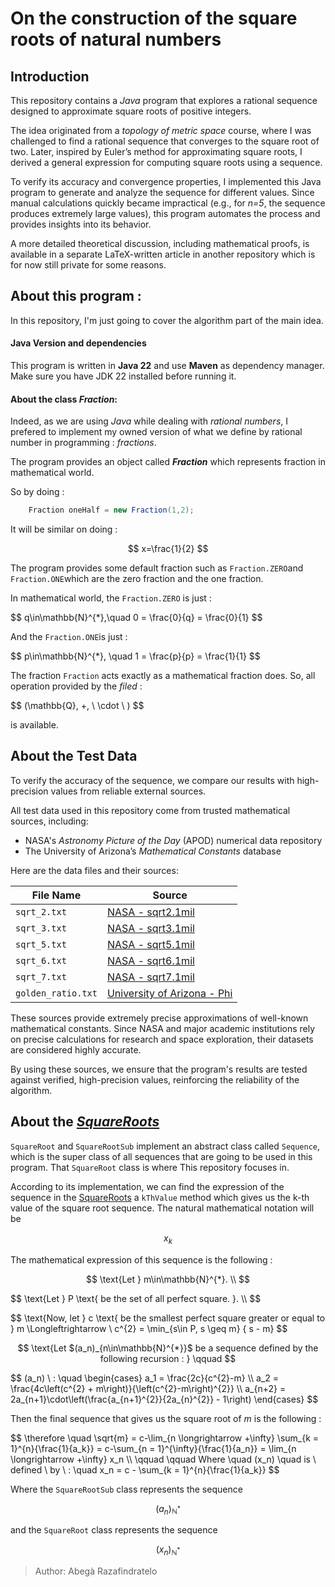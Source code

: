 #   On the construction of the square roots of natural numbers




## Introduction

This repository contains a *Java* program that explores a rational sequence designed to approximate square roots of positive integers.

The idea originated from a *topology of metric space* course, where I was challenged to find a rational sequence that converges to the square root of two. Later, inspired by Euler’s method for approximating square roots, I derived a general expression for computing square roots using a sequence.

To verify its accuracy and convergence properties, I implemented this Java program to generate and analyze the sequence for different values. Since manual calculations quickly became impractical (e.g., for *n=5*, the sequence produces extremely large values), this program automates the process and provides insights into its behavior.

A more detailed theoretical discussion, including mathematical proofs, is available in a separate LaTeX-written article in another repository which is for now still private for some reasons.



##	About this program :

In this repository, I'm just going to cover the algorithm part of the main idea. 

####	Java Version and dependencies

This program is written in **Java 22** and use **Maven** as dependency manager. Make sure you have JDK 22 installed before running it.

####	About the class _*Fraction*_: 
Indeed, as we are using *Java* while dealing with *rational numbers*, I prefered to implement my owned version of what we define by rational number in programming : _*fractions*_.

The program provides an object called _**Fraction**_ which represents fraction in mathematical world.

So by doing :
```java
	Fraction oneHalf = new Fraction(1,2);
```
It will be similar on doing :


$$
x=\frac{1}{2}
$$



The program provides some default fraction such as `Fraction.ZERO`and `Fraction.ONE`which are the zero fraction and the one fraction.

In mathematical world, the `Fraction.ZERO` is just :

<p>
$$
 q\in\mathbb{N}^{*},\quad 0 = \frac{0}{q} = \frac{0}{1}
$$
</p>



And the `Fraction.ONE`is just :

<p>
$$
 p\in\mathbb{N}^{*}, \quad 1 = \frac{p}{p} = \frac{1}{1}
$$
</p>



The fraction `Fraction` acts exactly as a mathematical fraction does. So, all operation provided by the *filed* :

<p>
$$
 (\mathbb{Q}, +, \ \cdot \ )
$$
</p>



is available.

## About the Test Data

To verify the accuracy of the sequence, we compare our results with high-precision values from reliable external sources.

All test data used in this repository come from trusted mathematical sources, including:

- NASA's *Astronomy Picture of the Day* (APOD) numerical data repository  
- The University of Arizona’s *Mathematical Constants* database  

Here are the data files and their sources:

| File Name            | Source                                      |
|----------------------|---------------------------------------------|
| `sqrt_2.txt`        | [NASA - sqrt2.1mil](https://apod.nasa.gov/htmltest/gifcity/sqrt2.1mil) |
| `sqrt_3.txt`        | [NASA - sqrt3.1mil](https://apod.nasa.gov/htmltest/gifcity/sqrt3.1mil) |
| `sqrt_5.txt`        | [NASA - sqrt5.1mil](https://apod.nasa.gov/htmltest/gifcity/sqrt5.1mil) |
| `sqrt_6.txt`        | [NASA - sqrt6.1mil](https://apod.nasa.gov/htmltest/gifcity/sqrt6.1mil) |
| `sqrt_7.txt`        | [NASA - sqrt7.1mil](https://apod.nasa.gov/htmltest/gifcity/sqrt7.1mil) |
| `golden_ratio.txt`  | [University of Arizona - Phi](https://www2.cs.arizona.edu/icon/oddsends/phi.htm) |

These sources provide extremely precise approximations of well-known mathematical constants. Since NASA and major academic institutions rely on precise calculations for research and space exploration, their datasets are considered highly accurate.

By using these sources, we ensure that the program's results are tested against verified, high-precision values, reinforcing the reliability of the algorithm.




##	About the [*SquareRoots*](src/main/java/dev/razafindratelo/sequences)

`SquareRoot` and `SquareRootSub` implement an abstract class called `Sequence`, which is the super class of all sequences that are going to be used in this program. That `SquareRoot` class is where This repository focuses in.

According to its implementation, we can find the expression of the sequence in the [SquareRoots](src/main/java/dev/razafindratelo/sequences/SquareRoot.java) a `kThValue` method which gives us the k-th value of the square root sequence. The natural mathematical notation will be <p>$$ x_k $$</p>

The mathematical expression of this sequence is the following :

<p align="center">
$$
    \text{Let } m\in\mathbb{N}^{*}. \\
$$
<p>
	$$
		\text{Let } P \text{ be the set of all perfect square. }. \\
	$$
</p>
<p>
	$$
	\text{Now, let } c \text{ be the smallest perfect square greater or equal to } m
    	\Longleftrightarrow  \ c^{2} = \min_{s\in P, s \geq m} { s - m}
	$$


<p align="center">
	$$
		\text{Let $(a_n)_{n\in\mathbb{N}^{*}}$ be a sequence defined by the following recursion : } \qquad
	$$
</p>
<p>
	$$
	(a_n) \ : \quad
		\begin{cases}
		a_1 = \frac{2c}{c^{2}-m}	\\
		a_2 = \frac{4c\left(c^{2} + m\right)}{\left(c^{2}-m\right)^{2}}	\\
		a_{n+2} = 2a_{n+1}\cdot\left(\frac{a_{n+1}^{2}}{2a_{n}^{2}} - 1\right)
		\end{cases}
	$$
</p>



Then the final sequence that gives us the square root of *m* is the following :

<p>
$$
\therefore \quad \sqrt{m} = c-\lim_{n \longrightarrow +\infty} \sum_{k = 1}^{n}{\frac{1}{a_k}} = c-\sum_{n = 1}^{\infty}{\frac{1}{a_n}} = \lim_{n \longrightarrow +\infty} x_n \\
\qquad \qquad Where \quad (x_n) \quad is \ defined \ by \ : \quad
x_n = c - \sum_{k = 1}^{n}{\frac{1}{a_k}}
$$
</p>

Where the `SquareRootSub` class represents the sequence <p> $$ (a_{n})_{\mathbb{N^{*}}} $$ </p> 

and the `SquareRoot` class represents the sequence <p>$$ (x_{n})_{\mathbb{N^{*}}} $$</p>




> Author: Abegà Razafindratelo
